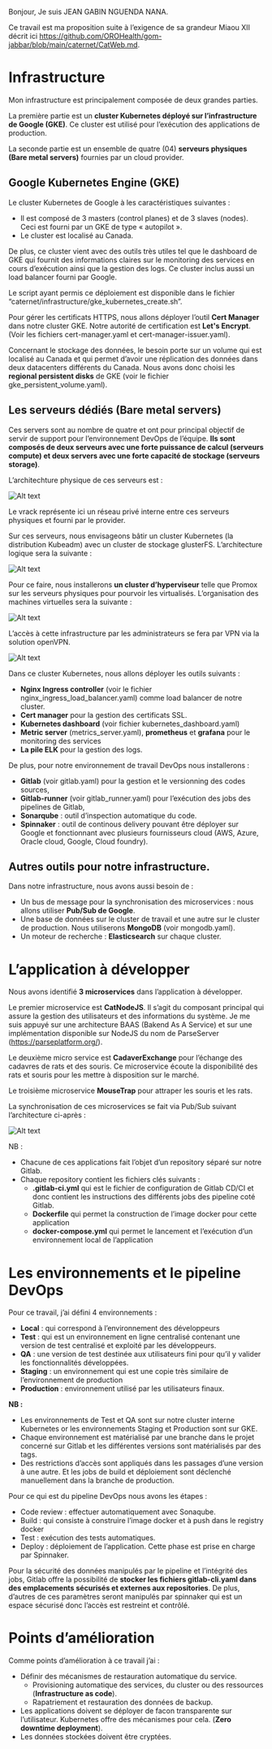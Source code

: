 
Bonjour, Je suis JEAN GABIN NGUENDA NANA. 

Ce travail est ma proposition suite à l’exigence de sa grandeur Miaou XII décrit ici https://github.com/OROHealth/gom-jabbar/blob/main/caternet/CatWeb.md.

# Infrastructure

Mon infrastructure est principalement composée de deux grandes parties.

La première partie est un **cluster Kubernetes déployé sur l’infrastructure de Google (GKE)**. Ce cluster est utilisé pour l’exécution des applications de production.

La seconde partie est un ensemble de quatre (04) **serveurs physiques (Bare metal servers)** fournies par un cloud provider. 

## Google Kubernetes Engine (GKE)

Le cluster Kubernetes de Google à les caractéristiques suivantes :

- Il est composé de 3 masters (control planes) et de 3 slaves (nodes). Ceci est fourni par un GKE de type « autopilot ».
- Le cluster est localisé au Canada.

De plus, ce cluster vient avec des outils très utiles tel que le dashboard de GKE qui fournit des informations claires sur le monitoring des services en cours d’exécution ainsi que la gestion des logs. Ce cluster inclus aussi un load balancer fourni par Google.

Le script ayant permis ce déploiement est disponible dans le fichier “caternet/infrastructure/gke_kubernetes_create.sh”.

Pour gérer les certificats HTTPS, nous allons déployer l’outil **Cert Manager** dans notre cluster GKE. Notre autorité de certification est  **Let's Encrypt**.  (Voir les fichiers cert-manager.yaml et cert-manager-issuer.yaml).

Concernant le stockage des données, le besoin porte sur un volume qui est localisé au Canada et qui permet d’avoir une réplication des données dans deux datacenters différents du Canada. Nous avons donc choisi les **regional persistent disks** de GKE (voir le fichier gke_persistent_volume.yaml).

## Les serveurs dédiés (Bare metal servers)

Ces servers sont au nombre de quatre et ont pour principal objectif de servir de support pour l’environnement DevOps de l’équipe. **Ils sont composés de deux serveurs avec une forte puissance de calcul (serveurs compute) et deux servers avec une forte capacité de stockage (serveurs storage)**.

L’architechture physique de ces serveurs est :

![Alt text](images/img1.png?raw=true "Architechture physique des serveurs dédiés.")

Le vrack représente ici un réseau privé interne entre ces serveurs physiques et fourni par le provider.

Sur ces serveurs, nous envisageons bâtir un cluster Kubernetes (la distribution Kubeadm) avec un cluster de stockage glusterFS. L’architecture logique sera la suivante :

![Alt text](images/img2.png?raw=true "Cluster Kubernetes interne.")

Pour ce faire, nous installerons **un cluster d’hyperviseur** telle que Promox sur les serveurs physiques pour pourvoir les virtualisés. L’organisation des machines virtuelles sera la suivante :

![Alt text](images/img3.png?raw=true "Organisation des machines virtuelles")

L’accès à cette infrastructure par les administrateurs se fera par VPN via la solution openVPN.

![Alt text](images/img4.png?raw=true "Accès par VPN")

Dans ce cluster Kubernetes, nous allons déployer les outils suivants :

- **Nginx Ingress controller** (voir le fichier nginx_ingress_load_balancer.yaml) comme load balancer de notre cluster.
- **Cert manager** pour la gestion des certificats SSL.
- **Kubernetes dashboard** (voir fichier kubernetes_dashboard.yaml) 
- **Metric server** (metrics_server.yaml), **prometheus** et **grafana** pour le monitoring des services
- **La pile ELK** pour la gestion des logs.

De plus, pour notre environnement de travail DevOps nous installerons :

- **Gitlab** (voir gitlab.yaml) pour la gestion et le versionning des codes sources,
- **Gitlab-runner** (voir gitlab_runner.yaml) pour l’exécution des jobs des pipelines de Gitlab, 
- **Sonarqube** : outil d’inspection automatique du code.
- **Spinnaker** : outil de continous delivery pouvant être déployer sur Google et fonctionnant avec plusieurs fournisseurs cloud (AWS, Azure, Oracle cloud, Google, Cloud foundry).

## Autres outils pour notre infrastructure.

Dans notre infrastructure, nous avons aussi besoin de :
- Un bus de message pour la synchronisation des microservices : nous allons utiliser **Pub/Sub de Google**.
- Une base de données sur le cluster de travail et une autre sur le cluster de production. Nous utiliserons **MongoDB** (voir mongodb.yaml).
- Un moteur de recherche : **Elasticsearch** sur chaque cluster.

# L’application à développer

Nous avons identifié **3 microservices** dans l’application à développer.

Le premier microservice est **CatNodeJS**. Il s’agit du composant principal qui assure la gestion des utilisateurs et des informations du système. Je me suis appuyé sur une architecture BAAS (Bakend As A Service) et sur une implémentation disponible sur NodeJS du nom de ParseServer (https://parseplatform.org/).

Le deuxième micro service est **CadaverExchange** pour l’échange des cadavres de rats et des souris. Ce microservice écoute la disponibilité des rats et souris pour les mettre à disposition sur le marché.

Le troisième microservice **MouseTrap** pour attraper les souris et les rats. 

La synchronisation de ces microservices se fait via Pub/Sub suivant l’architecture ci-après :

![Alt text](images/img5.png?raw=true "Communication entres microservices")

NB :
- Chacune de ces applications fait l’objet d’un repository séparé sur notre Gitlab.
- Chaque repository contient les fichiers clés suivants :
    - **.gitlab-ci.yml**  qui est le fichier de configuration de Gitlab CD/CI et donc contient les instructions des différents jobs des pipeline coté Gitlab.
    - **Dockerfile** qui permet la construction de l’image docker pour cette application
    - **docker-compose.yml** qui permet le lancement et l’exécution d’un environnement local de l’application

# Les environnements et le pipeline DevOps

Pour ce travail, j’ai défini 4 environnements :

- **Local** : qui correspond à l’environnement des développeurs
- **Test** : qui est un environnement en ligne centralisé contenant une version de test centralisé et exploité par les développeurs.
- **QA** :  une version de test destinée aux utilisateurs fini pour qu’il y valider les fonctionnalités développées.
- **Staging** : un environnement qui est une copie très similaire de l’environnement de production
- **Production** : environnement utilisé par les utilisateurs finaux.

**NB :** 
- Les environnements de Test et QA sont sur notre cluster interne Kubernetes or les environnements Staging et Production sont sur GKE.
- Chaque environnement est matérialisé par une branche dans le projet concerné sur Gitlab et les différentes versions sont matérialisés par des tags.
- Des restrictions d’accès sont appliqués dans les passages d’une version à une autre. Et les jobs de build et déploiement sont déclenché manuellement dans la branche de production.

Pour ce qui est du pipeline DevOps nous avons les étapes :
- Code review : effectuer automatiquement avec Sonaqube.
- Build : qui consiste à construire l’image docker et à push dans le registry docker
- Test : exécution des tests automatiques.
- Deploy : déploiement de l’application. Cette phase est prise en charge par Spinnaker.

Pour la sécurité des données manipulés par le pipeline et l’intégrité des jobs, Gitlab offre la possibilité de **stocker les fichiers gitlab-cli.yaml dans des emplacements sécurisés et externes aux repositories**. De plus, d’autres de ces paramètres seront manipulés par spinnaker qui est un espace sécurisé donc l’accès est restreint et contrôlé.


# Points d’amélioration

Comme points d’amélioration à ce travail j’ai :

- Définir des mécanismes de restauration automatique du service.
    - Provisioning automatique des services, du cluster ou des ressources (**Infrastructure as code**).
    - Rapatriement et restauration des données de backup.
- Les applications doivent se déployer de facon transparente sur l’utilisateur. Kubernetes offre des mécanismes pour cela. (**Zero downtime deployment**). 
- Les données stockées doivent être cryptées.
